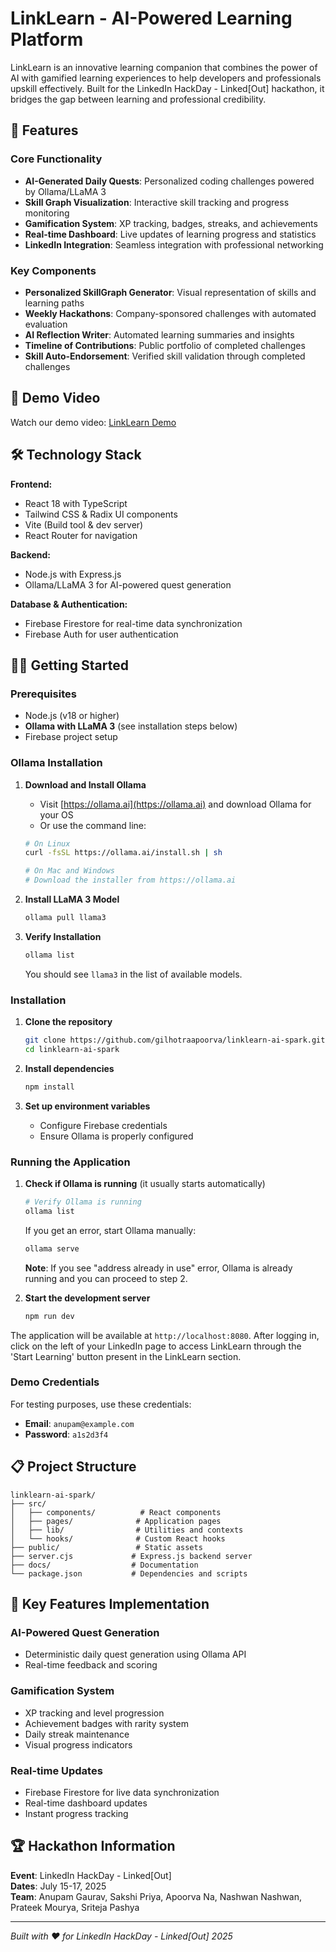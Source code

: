 # LinkLearn - AI-Powered Learning Platform

LinkLearn is an innovative learning companion that combines the power of AI with gamified learning experiences to help developers and professionals upskill effectively. Built for the LinkedIn HackDay - Linked[Out] hackathon, it bridges the gap between learning and professional credibility.

## 🚀 Features

### Core Functionality
- **AI-Generated Daily Quests**: Personalized coding challenges powered by Ollama/LLaMA 3
- **Skill Graph Visualization**: Interactive skill tracking and progress monitoring
- **Gamification System**: XP tracking, badges, streaks, and achievements
- **Real-time Dashboard**: Live updates of learning progress and statistics
- **LinkedIn Integration**: Seamless integration with professional networking

### Key Components
- **Personalized SkillGraph Generator**: Visual representation of skills and learning paths
- **Weekly Hackathons**: Company-sponsored challenges with automated evaluation
- **AI Reflection Writer**: Automated learning summaries and insights
- **Timeline of Contributions**: Public portfolio of completed challenges
- **Skill Auto-Endorsement**: Verified skill validation through completed challenges

## 🎥 Demo Video
Watch our demo video: [LinkLearn Demo](https://drive.google.com/file/d/17YhBONWEBg8dBoira9fGTwFFJop4Jj2e/view?usp=drive_link)

## 🛠️ Technology Stack

**Frontend:**
- React 18 with TypeScript
- Tailwind CSS & Radix UI components
- Vite (Build tool & dev server)
- React Router for navigation

**Backend:**
- Node.js with Express.js
- Ollama/LLaMA 3 for AI-powered quest generation

**Database & Authentication:**
- Firebase Firestore for real-time data synchronization
- Firebase Auth for user authentication

## 🏃‍♂️ Getting Started

### Prerequisites
- Node.js (v18 or higher)
- **Ollama with LLaMA 3** (see installation steps below)
- Firebase project setup

### Ollama Installation

1. **Download and Install Ollama**
   - Visit [https://ollama.ai](https://ollama.ai) and download Ollama for your OS
   - Or use the command line:
   ```bash
   # On Linux
   curl -fsSL https://ollama.ai/install.sh | sh
   
   # On Mac and Windows
   # Download the installer from https://ollama.ai
   ```

2. **Install LLaMA 3 Model**
   ```bash
   ollama pull llama3
   ```

3. **Verify Installation**
   ```bash
   ollama list
   ```
   You should see `llama3` in the list of available models.

### Installation

1. **Clone the repository**
   ```bash
   git clone https://github.com/gilhotraapoorva/linklearn-ai-spark.git
   cd linklearn-ai-spark
   ```

2. **Install dependencies**
   ```bash
   npm install
   ```

3. **Set up environment variables**
   - Configure Firebase credentials
   - Ensure Ollama is properly configured

### Running the Application

1. **Check if Ollama is running** (it usually starts automatically)
   ```bash
   # Verify Ollama is running
   ollama list
   ```
   
   If you get an error, start Ollama manually:
   ```bash
   ollama serve
   ```
   
   **Note**: If you see "address already in use" error, Ollama is already running and you can proceed to step 2.

2. **Start the development server**
   ```bash
   npm run dev
   ```

The application will be available at `http://localhost:8080`.
After logging in, click on the left of your LinkedIn page to access LinkLearn through the 'Start Learning' button present in the LinkLearn section.

### Demo Credentials
For testing purposes, use these credentials:
- **Email**: `anupam@example.com`
- **Password**: `a1s2d3f4`

## 📋 Project Structure

```
linklearn-ai-spark/
├── src/
│   ├── components/          # React components
│   ├── pages/              # Application pages
│   ├── lib/                # Utilities and contexts
│   └── hooks/              # Custom React hooks
├── public/                 # Static assets
├── server.cjs             # Express.js backend server
├── docs/                  # Documentation
└── package.json           # Dependencies and scripts
```

## 🎯 Key Features Implementation

### AI-Powered Quest Generation
- Deterministic daily quest generation using Ollama API
- Real-time feedback and scoring

### Gamification System
- XP tracking and level progression
- Achievement badges with rarity system
- Daily streak maintenance
- Visual progress indicators

### Real-time Updates
- Firebase Firestore for live data synchronization
- Real-time dashboard updates
- Instant progress tracking

## 🏆 Hackathon Information

**Event**: LinkedIn HackDay - Linked[Out]  
**Dates**: July 15-17, 2025  
**Team**: Anupam Gaurav, Sakshi Priya, Apoorva Na, Nashwan Nashwan, Prateek Mourya, Sriteja Pashya

---

*Built with ❤️ for LinkedIn HackDay - Linked[Out] 2025*